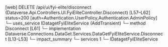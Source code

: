 [web] DELETE /api/ui/fyi-elite/disconnect  (Dataverse.Api.Controllers.UI.FyiEliteController.Disconnect)  [L57–L62] status=200 [auth=Authentication.UserPolicy,Authentication.AdminPolicy]
  └─ uses_service IDatagetFyiEliteService (AddTransient)
    └─ method Disconnect [L61]
      └─ implementation Dataverse.Connections.DataGet.Services.DataGetFyiEliteService.Disconnect [L13-L53]
  └─ impact_summary
    └─ services 1
      └─ IDatagetFyiEliteService

